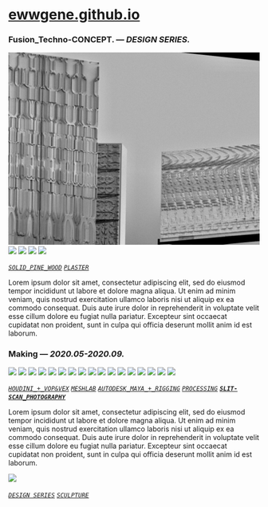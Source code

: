 
# [ewwgene.github.io](https://ewwgene.github.io/)
### Fusion_Techno-CONCEPT. — _DESIGN SERIES._
[![Fusion_Techno-CONCEPT](/100.jpg)](https://ewwgene.github.io/Fusion_Techno-CONCEPT/Carousel)<a href="https://ewwgene.github.io/Fusion_Techno-CONCEPT/Carousel/#101"><img src="https://ewwgene.github.io/Fusion_Techno-CONCEPT/101.jpg" height="66"></a> <a href="https://ewwgene.github.io/Fusion_Techno-CONCEPT/Carousel/#103"><img src="https://ewwgene.github.io/Fusion_Techno-CONCEPT/103.jpg" height="66"></a> <a href="https://ewwgene.github.io/Fusion_Techno-CONCEPT/Carousel/#105"><img src="https://ewwgene.github.io/Fusion_Techno-CONCEPT/105.jpg" height="66"></a> <a href="https://ewwgene.github.io/Fusion_Techno-CONCEPT/Carousel/#111"><img src="https://ewwgene.github.io/Fusion_Techno-CONCEPT/111.jpg" height="66"></a> 

[_`SOLID_PINE_WOOD`_](https://ewwgene.github.io) [_`PLASTER`_](https://ewwgene.github.io) 

Lorem ipsum dolor sit amet, consectetur adipiscing elit, sed do eiusmod tempor incididunt ut labore et dolore magna aliqua. Ut enim ad minim veniam, quis nostrud exercitation ullamco laboris nisi ut aliquip ex ea commodo consequat. Duis aute irure dolor in reprehenderit in voluptate velit esse cillum dolore eu fugiat nulla pariatur. Excepteur sint occaecat cupidatat non proident, sunt in culpa qui officia deserunt mollit anim id est laborum.

### Making — _2020.05-2020.09._
<a href="https://ewwgene.github.io/Fusion_Techno-CONCEPT/Carousel/#101m"><img src="https://ewwgene.github.io/Fusion_Techno-CONCEPT/Making/101.jpg" height="66"></a> <a href="https://ewwgene.github.io/Fusion_Techno-CONCEPT/Carousel/#103m"><img src="https://ewwgene.github.io/Fusion_Techno-CONCEPT/Making/103.jpg" height="66"></a> <a href="https://ewwgene.github.io/Fusion_Techno-CONCEPT/Carousel/#201m"><img src="https://ewwgene.github.io/Fusion_Techno-CONCEPT/Making/201.jpg" height="66"></a> <a href="https://ewwgene.github.io/Fusion_Techno-CONCEPT/Carousel/#203m"><img src="https://ewwgene.github.io/Fusion_Techno-CONCEPT/Making/203.jpg" height="66"></a> <a href="https://ewwgene.github.io/Fusion_Techno-CONCEPT/Carousel/#205m"><img src="https://ewwgene.github.io/Fusion_Techno-CONCEPT/Making/205.jpg" height="66"></a> <a href="https://ewwgene.github.io/Fusion_Techno-CONCEPT/Carousel/#207m"><img src="https://ewwgene.github.io/Fusion_Techno-CONCEPT/Making/207.jpg" height="66"></a> <a href="https://ewwgene.github.io/Fusion_Techno-CONCEPT/Carousel/#209m"><img src="https://ewwgene.github.io/Fusion_Techno-CONCEPT/Making/209.jpg" height="66"></a> <a href="https://ewwgene.github.io/Fusion_Techno-CONCEPT/Carousel/#211m"><img src="https://ewwgene.github.io/Fusion_Techno-CONCEPT/Making/211.jpg" height="66"></a> <a href="https://ewwgene.github.io/Fusion_Techno-CONCEPT/Carousel/#213m"><img src="https://ewwgene.github.io/Fusion_Techno-CONCEPT/Making/213.jpg" height="66"></a> <a href="https://ewwgene.github.io/Fusion_Techno-CONCEPT/Carousel/#301m"><img src="https://ewwgene.github.io/Fusion_Techno-CONCEPT/Making/301.jpg" height="66"></a> <a href="https://ewwgene.github.io/Fusion_Techno-CONCEPT/Carousel/#303m"><img src="https://ewwgene.github.io/Fusion_Techno-CONCEPT/Making/303.jpg" height="66"></a> <a href="https://ewwgene.github.io/Fusion_Techno-CONCEPT/Carousel/#305m"><img src="https://ewwgene.github.io/Fusion_Techno-CONCEPT/Making/305.jpg" height="66"></a> <a href="https://ewwgene.github.io/Fusion_Techno-CONCEPT/Carousel/#307m"><img src="https://ewwgene.github.io/Fusion_Techno-CONCEPT/Making/307.jpg" height="66"></a> <a href="https://ewwgene.github.io/Fusion_Techno-CONCEPT/Carousel/#401m"><img src="https://ewwgene.github.io/Fusion_Techno-CONCEPT/Making/401.jpg" height="66"></a> <a href="https://ewwgene.github.io/Fusion_Techno-CONCEPT/Carousel/#402m"><img src="https://ewwgene.github.io/Fusion_Techno-CONCEPT/Making/402.jpg" height="66"></a> <a href="https://ewwgene.github.io/Fusion_Techno-CONCEPT/Carousel/#406m"><img src="https://ewwgene.github.io/Fusion_Techno-CONCEPT/Making/406.jpg" height="66"></a> <a href="https://ewwgene.github.io/Fusion_Techno-CONCEPT/Carousel/#407m"><img src="https://ewwgene.github.io/Fusion_Techno-CONCEPT/Making/407.jpg" height="66"></a>  

[_`HOUDINI_+_VOP&VEX`_](https://ewwgene.github.io) [_`MESHLAB`_](https://ewwgene.github.io) [_`AUTODESK_MAYA_+_RIGGING`_](https://ewwgene.github.io) [_`PROCESSING`_](https://ewwgene.github.io)  [_**`SLIT-SCAN_PHOTOGRAPHY`**_](https://ewwgene.github.io) 

Lorem ipsum dolor sit amet, consectetur adipiscing elit, sed do eiusmod tempor incididunt ut labore et dolore magna aliqua. Ut enim ad minim veniam, quis nostrud exercitation ullamco laboris nisi ut aliquip ex ea commodo consequat. Duis aute irure dolor in reprehenderit in voluptate velit esse cillum dolore eu fugiat nulla pariatur. Excepteur sint occaecat cupidatat non proident, sunt in culpa qui officia deserunt mollit anim id est laborum.

<a href="https://ewwgene.github.io/Fusion_Techno-CONCEPT/Carousel/#400"><img src="https://ewwgene.github.io/Fusion_Techno-CONCEPT/400.jpg" height="66"></a> 

[_`DESIGN SERIES`_](https://ewwgene.github.io) [_`SCULPTURE`_](https://ewwgene.github.io) 
